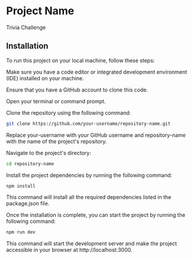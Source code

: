 # Project Name
Trivia Challenge

## Installation
To run this project on your local machine, follow these steps:

Make sure you have a code editor or integrated development environment (IDE) installed on your machine.

Ensure that you have a GitHub account to clone this code.

Open your terminal or command prompt.

Clone the repository using the following command:
```bash
git clone https://github.com/your-username/repository-name.git
```
Replace your-username with your GitHub username and repository-name with the name of the project's repository.

Navigate to the project's directory:
```bash
cd repository-name
```
Install the project dependencies by running the following command:
```bash
npm install
```
This command will install all the required dependencies listed in the package.json file.

Once the installation is complete, you can start the project by running the following command:
```bash
npm run dev
```
This command will start the development server and make the project accessible in your browser at http://localhost:3000.
